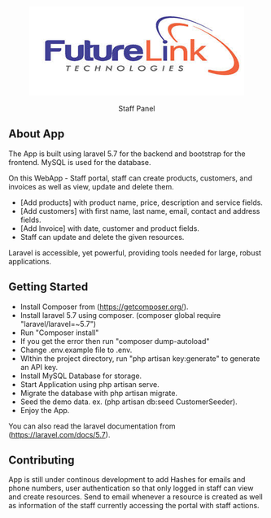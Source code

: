 <p align="center"><img src="public/img/logo.jpg"></p>

<p align="center">
Staff Panel
</p>

## About App

The App is built using laravel 5.7 for the backend and bootstrap for the frontend. MySQL is used for the database. 
<p>
    On this WebApp - Staff portal, staff can create products, customers, and invoices as well as view, update and delete them.
</p>

- [Add products] with product name, price, description and service fields.
- [Add customers] with first name, last name, email, contact and address fields.
- [Add Invoice] with date, customer and product fields.
- Staff can update and delete the given resources.

Laravel is accessible, yet powerful, providing tools needed for large, robust applications.

## Getting Started

- Install Composer from (https://getcomposer.org/). 
- Install laravel 5.7 using composer. (composer global require "laravel/laravel=~5.7")
- Run "Composer install" 
- If you get the error then run "composer dump-autoload"
- Change .env.example file to .env.
- WIthin the project directory, run "php artisan key:generate" to generate an API key.
- Install MySQL Database for storage.
- Start Application using php artisan serve.
- Migrate the database with php artisan migrate.
- Seed the demo data. ex. (php artisan db:seed CustomerSeeder).
- Enjoy the App.

You can also read the laravel documentation from (https://laravel.com/docs/5.7).

## Contributing

App is still under continous development to add Hashes for emails and phone numbers, user authentication so that only logged in staff can view and create resources. Send to email whenever a resource is created as well as information of the staff currently accessing the portal with staff actions.
